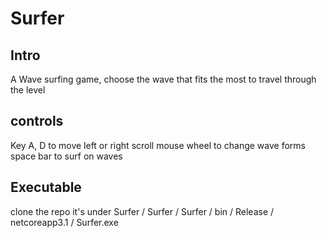 # Surfer

## Intro
A Wave surfing game, choose the wave that fits the most to travel through the level

## controls
Key A, D to move left or right
scroll mouse wheel to change wave forms
space bar to surf on waves

## Executable
clone the repo
it's under Surfer / Surfer / Surfer / bin / Release / netcoreapp3.1 / Surfer.exe
